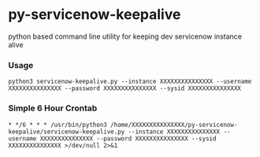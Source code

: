 # py-servicenow-keepalive
python based command line utility for keeping dev servicenow instance alive

### Usage
```python3 servicenow-keepalive.py --instance XXXXXXXXXXXXXXX --username XXXXXXXXXXXXXXX --password XXXXXXXXXXXXXXX --sysid XXXXXXXXXXXXXXX```

### Simple 6 Hour Crontab
```* */6 * * * /usr/bin/python3 /home/XXXXXXXXXXXXXXX/py-servicenow-keepalive/servicenow-keepalive.py --instance XXXXXXXXXXXXXXX --username XXXXXXXXXXXXXXX --password XXXXXXXXXXXXXXX --sysid XXXXXXXXXXXXXXX >/dev/null 2>&1```
